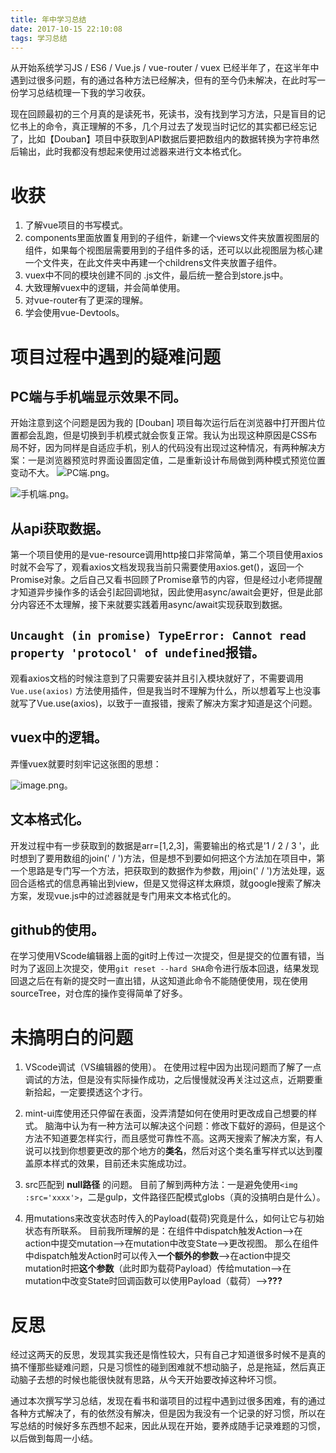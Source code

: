 ```yaml
---
title: 年中学习总结
date: 2017-10-15 22:10:08
tags: 学习总结
---
```


从开始系统学习JS / ES6 / Vue.js / vue-router / vuex 已经半年了，在这半年中遇到过很多问题，有的通过各种方法已经解决，但有的至今仍未解决，在此时写一份学习总结梳理一下我的学习收获。

现在回顾最初的三个月真的是读死书，死读书，没有找到学习方法，只是盲目的记忆书上的命令，真正理解的不多，几个月过去了发现当时记忆的其实都已经忘记了，比如【Douban】项目中获取到API数据后要把数组内的数据转换为字符串然后输出，此时我都没有想起来使用过滤器来进行文本格式化。
<!-- more -->
# 收获
1. 了解vue项目的书写模式。
2. components里面放置复用到的子组件，新建一个views文件夹放置视图层的组件，如果每个视图层需要用到的子组件多的话，还可以以此视图层为核心建一个文件夹，在此文件夹中再建一个childrens文件夹放置子组件。
3. vuex中不同的模块创建不同的 .js文件，最后统一整合到store.js中。
4. 大致理解vuex中的逻辑，并会简单使用。
5. 对vue-router有了更深的理解。
6. 学会使用vue-Devtools。

# 项目过程中遇到的疑难问题
## PC端与手机端显示效果不同。
开始注意到这个问题是因为我的 [Douban] 项目每次运行后在浏览器中打开图片位置都会乱跑，但是切换到手机模式就会恢复正常。我认为出现这种原因是CSS布局不好，因为同样是自适应手机，别人的代码没有出现过这种情况，有两种解决方案：一是浏览器预览时界面设置固定值，二是重新设计布局做到两种模式预览位置变动不大。
![PC端.png](http://upload-images.jianshu.io/upload_images/1393082-346d30a6f9e233a3.png?imageMogr2/auto-orient/strip%7CimageView2/2/w/1240)。

![手机端.png](http://upload-images.jianshu.io/upload_images/1393082-7869d764294f9b9c.png?imageMogr2/auto-orient/strip%7CimageView2/2/w/1240)。


## 从api获取数据。
第一个项目使用的是vue-resource调用http接口非常简单，第二个项目使用axios时就不会写了，观看axios文档发现我当前只需要使用axios.get()，返回一个Promise对象。之后自己又看书回顾了Promise章节的内容，但是经过小老师提醒才知道异步操作多的话会引起回调地狱，因此使用async/await会更好，但是此部分内容还不太理解，接下来就要实践着用async/await实现获取到数据。

## ` Uncaught (in promise) TypeError: Cannot read property 'protocol' of undefined `报错。
观看axios文档的时候注意到了只需要安装并且引入模块就好了，不需要调用 ` Vue.use(axios) ` 方法使用插件，但是我当时不理解为什么，所以想着写上也没事就写了Vue.use(axios)，以致于一直报错，搜索了解决方案才知道是这个问题。

## vuex中的逻辑。
弄懂vuex就要时刻牢记这张图的思想：

![image.png](http://upload-images.jianshu.io/upload_images/1393082-6dc550501c852209.png?imageMogr2/auto-orient/strip%7CimageView2/2/w/1240)。



## 文本格式化。
开发过程中有一步获取到的数据是arr=[1,2,3]，需要输出的格式是'1 / 2 / 3 '，此时想到了要用数组的join(' / ')方法，但是想不到要如何把这个方法加在项目中，第一个思路是专门写一个方法，把获取到的数据作为参数，用join(' / ')方法处理，返回合适格式的信息再输出到view，但是又觉得这样太麻烦，就google搜索了解决方案，发现vue.js中的过滤器就是专门用来文本格式化的。

## github的使用。
在学习使用VScode编辑器上面的git时上传过一次提交，但是提交的位置有错，当时为了返回上次提交，使用` git reset --hard SHA `命令进行版本回退，结果发现回退之后在有新的提交时一直出错，从这知道此命令不能随便使用，现在使用sourceTree，对仓库的操作变得简单了好多。


# 未搞明白的问题
1. VScode调试（VS编辑器的使用）。
在使用过程中因为出现问题而了解了一点调试的方法，但是没有实际操作成功，之后慢慢就没再关注过这点，近期要重新拾起，一定要摸透这个才行。

2. mint-ui库使用还只停留在表面，没弄清楚如何在使用时更改成自己想要的样式。
脑海中认为有一种方法可以解决这个问题：修改下载好的源码，但是这个方法不知道要怎样实行，而且感觉可靠性不高。这两天搜索了解决方案，有人说可以找到你想要更改的那个地方的**类名**，然后对这个类名重写样式以达到覆盖原本样式的效果，目前还未实施成功过。

3. src匹配到 **null路径** 的问题。
目前了解到两种方法：一是避免使用` <img :src='xxxx'> `，二是gulp，文件路径匹配模式globs（真的没搞明白是什么）。

4. 用mutations来改变状态时传入的Payload(载荷)究竟是什么，如何让它与初始状态有所联系。
目前我所理解的是：在组件中dispatch触发Action-->在action中提交mutation-->在mutation中改变State-->更改视图。
那么在组件中dispatch触发Action时可以传入**一个额外的参数**-->在action中提交mutation时把**这个参数**（此时即为载荷Payload）传给mutation-->在mutation中改变State时回调函数可以使用Payload（载荷）-->**???**


# 反思
经过这两天的反思，发现其实我还是惰性较大，只有自己才知道很多时候不是真的搞不懂那些疑难问题，只是习惯性的碰到困难就不想动脑子，总是拖延，然后真正动脑子去想的时候也能很快就有思路，从今天开始要改掉这种坏习惯。

通过本次撰写学习总结，发现在看书和谐项目的过程中遇到过很多困难，有的通过各种方式解决了，有的依然没有解决，但是因为我没有一个记录的好习惯，所以在写总结的时候好多东西想不起来，因此从现在开始，要养成随手记录难题的习惯，以后做到每周一小结。
